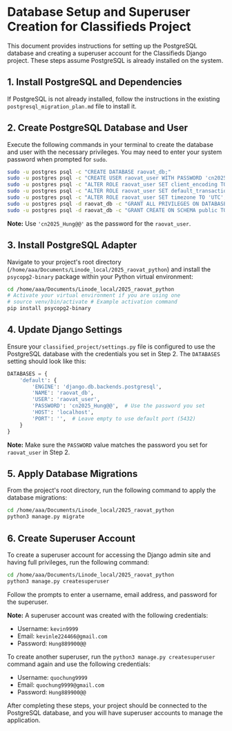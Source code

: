 # Database Setup and Superuser Creation for Classifieds Project

This document provides instructions for setting up the PostgreSQL database and creating a superuser account for the Classifieds Django project. These steps assume PostgreSQL is already installed on the system.

## 1. Install PostgreSQL and Dependencies

If PostgreSQL is not already installed, follow the instructions in the existing `postgresql_migration_plan.md` file to install it.

## 2. Create PostgreSQL Database and User

Execute the following commands in your terminal to create the database and user with the necessary privileges. You may need to enter your system password when prompted for `sudo`.

```bash
sudo -u postgres psql -c "CREATE DATABASE raovat_db;"
sudo -u postgres psql -c "CREATE USER raovat_user WITH PASSWORD 'cn2025_Hung@@';"
sudo -u postgres psql -c "ALTER ROLE raovat_user SET client_encoding TO 'utf8';"
sudo -u postgres psql -c "ALTER ROLE raovat_user SET default_transaction_isolation TO 'read committed';"
sudo -u postgres psql -c "ALTER ROLE raovat_user SET timezone TO 'UTC';"
sudo -u postgres psql -d raovat_db -c "GRANT ALL PRIVILEGES ON DATABASE raovat_db TO raovat_user;"
sudo -u postgres psql -d raovat_db -c "GRANT CREATE ON SCHEMA public TO raovat_user;"
```

**Note:** Use `'cn2025_Hung@@'` as the password for the `raovat_user`.

## 3. Install PostgreSQL Adapter

Navigate to your project's root directory (`/home/aaa/Documents/Linode_local/2025_raovat_python`) and install the `psycopg2-binary` package within your Python virtual environment:

```bash
cd /home/aaa/Documents/Linode_local/2025_raovat_python
# Activate your virtual environment if you are using one
# source venv/bin/activate # Example activation command
pip install psycopg2-binary
```

## 4. Update Django Settings

Ensure your `classified_project/settings.py` file is configured to use the PostgreSQL database with the credentials you set in Step 2. The `DATABASES` setting should look like this:

```python
DATABASES = {
    'default': {
        'ENGINE': 'django.db.backends.postgresql',
        'NAME': 'raovat_db',
        'USER': 'raovat_user',
        'PASSWORD': 'cn2025_Hung@@',  # Use the password you set
        'HOST': 'localhost',
        'PORT': '',  # Leave empty to use default port (5432)
    }
}
```

**Note:** Make sure the `PASSWORD` value matches the password you set for `raovat_user` in Step 2.

## 5. Apply Database Migrations

From the project's root directory, run the following command to apply the database migrations:

```bash
cd /home/aaa/Documents/Linode_local/2025_raovat_python
python3 manage.py migrate
```

## 6. Create Superuser Account

To create a superuser account for accessing the Django admin site and having full privileges, run the following command:

```bash
cd /home/aaa/Documents/Linode_local/2025_raovat_python
python3 manage.py createsuperuser
```

Follow the prompts to enter a username, email address, and password for the superuser.

**Note:** A superuser account was created with the following credentials:
- Username: `kevin9999`
- Email: `kevinle224466@gmail.com`
- Password: `Hung889900@@`

To create another superuser, run the `python3 manage.py createsuperuser` command again and use the following credentials:
- Username: `quochung9999`
- Email: `quochung9999@gmail.com`
- Password: `Hung889900@@`

After completing these steps, your project should be connected to the PostgreSQL database, and you will have superuser accounts to manage the application.

